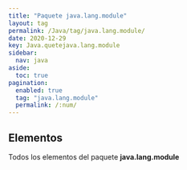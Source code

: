 ```yaml
---
title: "Paquete java.lang.module"
layout: tag
permalink: /Java/tag/java.lang.module/
date: 2020-12-29
key: Java.quetejava.lang.module
sidebar: 
  nav: java
aside: 
  toc: true
pagination: 
  enabled: true
  tag: "java.lang.module"
  permalink: /:num/
---
```


<h2>Elementos</h2>
Todos los elementos del paquete <strong>java.lang.module</strong>
